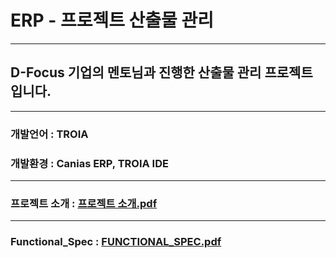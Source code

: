 # ERP - 프로젝트 산출물 관리

---

## D-Focus 기업의 멘토님과 진행한 산출물 관리 프로젝트 입니다.

---

### 개발언어 : TROIA
### 개발환경 : Canias ERP, TROIA IDE

---

### 프로젝트 소개 : [프로젝트 소개.pdf](https://github.com/tns250cpp/ERP_DeliverablesManagementService/files/14533577/default.pdf)

---

### Functional_Spec : [FUNCTIONAL_SPEC.pdf](https://github.com/tns250cpp/ERP_DeliverablesManagementService/files/14533587/FUNCTIONAL_SPEC.pdf)

